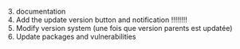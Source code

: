 3) documentation
5) Add the update version button and notification !!!!!!!!
6) Modify version system (une fois que version parents est updatée)
7) Update packages and vulnerabilities
